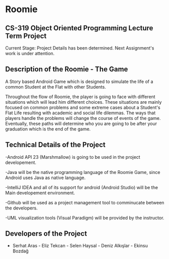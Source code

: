 # Roomie
## CS-319 Object Oriented Programming Lecture Term Project 


Current Stage: Project Details has been determined. Next Assignment's work is under attention. 


## Description of the Roomie - The Game


A Story based Android Game which is designed to simulate the life of a common Student at the Flat with other Students. 

Throughout the flow of Roomie, the player is going to face with different situations which will lead him different choices. 
These situations are mainly focused on common problems and some extreme cases about a Student's Flat Life resulting with academic and social life dilemmas. The ways that players handle the problems will change the course of events of the game. Eventually, these paths will determine who you are going to be after your graduation which is the end of the game. 


## Technical Details of the Project


-Android API 23 (Marshmallow) is going to be used in the project developement. 

-Java will be the native programming language of the Roomie Game, since Android uses Java as native language. 

-IntelliJ IDEA and all of its support for android (Android Studio) will be the Main developement environment.

-Github will be used as a project management tool to comminucate between the developers.

-UML visualization tools (Visual Paradigm) will be provided by the instructor. 


## Developers of the Project


- Serhat Aras - Eliz Tekcan - Selen Haysal - Deniz Alkışlar - Ekinsu Bozdağ
